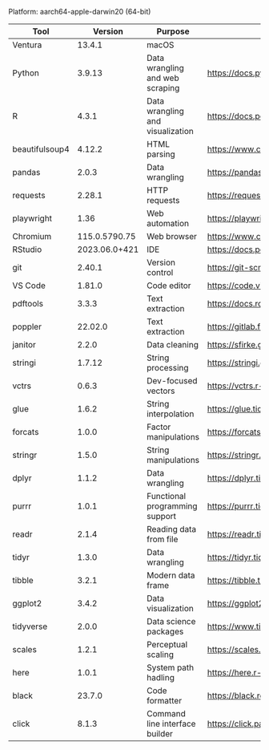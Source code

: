 Platform: aarch64-apple-darwin20 (64-bit)

| Tool           | Version       | Purpose                          | Docs                                                   |
|----------------|---------------|----------------------------------|--------------------------------------------------------|
| Ventura        | 13.4.1        | macOS                            |                                                        |
| Python         | 3.9.13        | Data wrangling and web scraping  | https://docs.python.org/release/3.9.13/                |
| R              | 4.3.1         | Data wrangling and visualization | https://docs.posit.co/resources/snippets/r-versions/   |
| beautifulsoup4 | 4.12.2        | HTML parsing                     | https://www.crummy.com/software/BeautifulSoup/bs4/doc/ |
| pandas         | 2.0.3         | Data wrangling                   | https://pandas.pydata.org/docs/index.html              |
| requests       | 2.28.1        | HTTP requests                    | https://requests.readthedocs.io/en/v2.3.0/             |
| playwright     | 1.36          | Web automation                   | https://playwright.dev/python/docs/intro               |
| Chromium       | 115.0.5790.75 | Web browser                      | https://www.chromium.org/chromium-projects/            |
| RStudio        | 2023.06.0+421 | IDE                              | https://docs.posit.co/?version=2023.06.0               |
| git            | 2.40.1        | Version control                  | https://git-scm.com/                                   |
| VS Code        | 1.81.0        | Code editor                      | https://code.visualstudio.com/                         |
| pdftools       | 3.3.3         | Text extraction                  | https://docs.ropensci.org/pdftools/                    |
| poppler        | 22.02.0       | Text extraction                  | https://gitlab.freedesktop.org/poppler/poppler         |
| janitor        | 2.2.0         | Data cleaning                    | https://sfirke.github.io/janitor/index.html            |
| stringi        | 1.7.12        | String processing                | https://stringi.gagolewski.com/                        |
| vctrs          | 0.6.3         | Dev-focused vectors              | https://vctrs.r-lib.org/                               |
| glue           | 1.6.2         | String interpolation             | https://glue.tidyverse.org/                            |
| forcats        | 1.0.0         | Factor manipulations             | https://forcats.tidyverse.org/                         |
| stringr        | 1.5.0         | String manipulations             | https://stringr.tidyverse.org/                         |
| dplyr          | 1.1.2         | Data wrangling                   | https://dplyr.tidyverse.org/                           |
| purrr          | 1.0.1         | Functional programming support   | https://purrr.tidyverse.org/                           |
| readr          | 2.1.4         | Reading data from file           | https://readr.tidyverse.org/                           |
| tidyr          | 1.3.0         | Data wrangling                   | https://tidyr.tidyverse.org/                           |
| tibble         | 3.2.1         | Modern data frame                | https://tibble.tidyverse.org/                          |
| ggplot2        | 3.4.2         | Data visualization               | https://ggplot2.tidyverse.org/                         |
| tidyverse      | 2.0.0         | Data science packages            | https://www.tidyverse.org/                             |
| scales         | 1.2.1         | Perceptual scaling               | https://scales.r-lib.org/                              |
| here           | 1.0.1         | System path hadling              | https://here.r-lib.org/                                |
| black          | 23.7.0        | Code formatter                   | https://black.readthedocs.io/                          |
| click          | 8.1.3         | Command line interface builder   | https://click.palletsprojects.com/en/8.1.x/            |